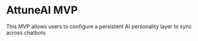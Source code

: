 # AttuneAI MVP
This MVP allows users to configure a persistent AI personality layer to sync across chatbots
